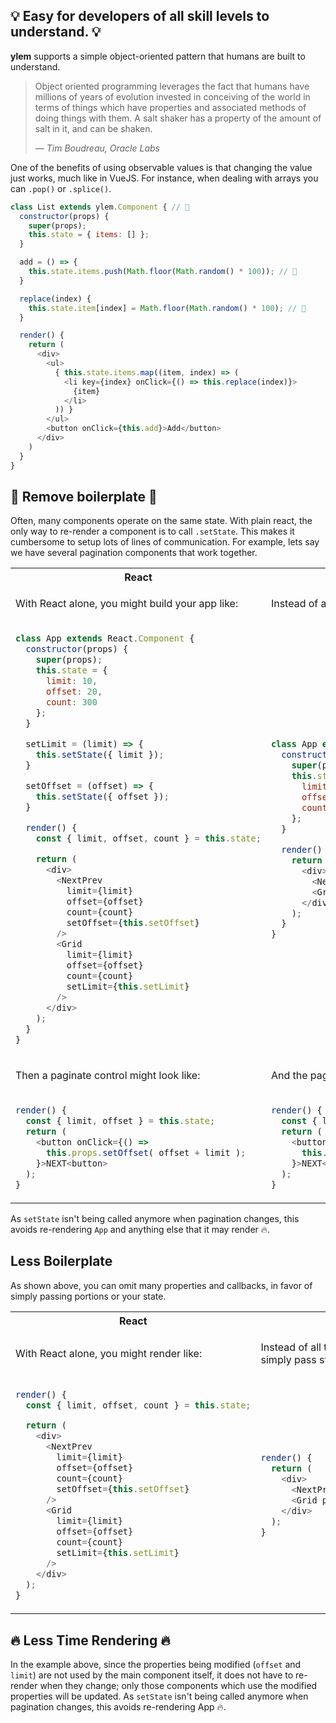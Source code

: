 ## 💡 Easy for developers of all skill levels to understand. 💡

**ylem** supports a simple object-oriented pattern that humans are built to understand.

> Object oriented programming leverages the fact that humans have millions of years of evolution invested in conceiving of the world in terms of things which have properties and associated methods of doing things with them. A salt shaker has a property of the amount of salt in it, and can be shaken.
>
> &mdash; <cite>Tim Boudreau, Oracle Labs</cite>

One of the benefits of using observable values is that changing the value just works, much like in VueJS. For instance, when dealing with arrays you can `.pop()` or `.splice()`.

```js
class List extends ylem.Component { // 👀
  constructor(props) {
    super(props);
    this.state = { items: [] };
  }

  add = () => {
    this.state.items.push(Math.floor(Math.random() * 100)); // 👀
  }

  replace(index) {
    this.state.item[index] = Math.floor(Math.random() * 100); // 👀
  }

  render() {
    return (
      <div>
        <ul>
          { this.state.items.map((item, index) => (
            <li key={index} onClick={() => this.replace(index)}>
              {item}
            </li>
          )) }
        </ul>
        <button onClick={this.add}>Add</button>
      </div>
    )
  }
}
```

## 💆 Remove boilerplate 💆

Often, many components operate on the same state. With plain react, the only way to re-render a component is to call `.setState`. This makes it cumbersome to setup lots of lines of communication. For example, lets say we have several pagination components that work together.

<table>
<tr><th>React</th><th>ylem</th></tr>
<tr>
<td>

With React alone, you might build your app like:

</td>
<td>

Instead of all the boilerplate, you can simply pass state:

</td>
</tr>
<tr>
<td>

```js
class App extends React.Component {
  constructor(props) {
    super(props);
    this.state = {
      limit: 10,
      offset: 20,
      count: 300
    };
  }

  setLimit = (limit) => {
    this.setState({ limit });
  }

  setOffset = (offset) => {
    this.setState({ offset });
  }

  render() {
    const { limit, offset, count } = this.state;

    return (
      <div>
        <NextPrev
          limit={limit}
          offset={offset}
          count={count}
          setOffset={this.setOffset}
        />
        <Grid
          limit={limit}
          offset={offset}
          count={count}
          setLimit={this.setLimit}
        />
      </div>
    );
  }
}
```

</td>
<td>

```js
class App extends ylem.Component {
  constructor(props) {
    super(props);
    this.state = {
      limit: 10,
      offset: 20,
      count: 300
    };
  }

  render() {
    return (
      <div>
        <NextPrev paginate={this.state} />
        <Grid paginate={this.state} />
      </div>
    );
  }
}
```

</td>
</tr>
<tr>
<td>

Then a paginate control might look like:

</td>
<td>

And the paginate control would look like:

</td>
</tr>
<tr>
<td>

```js
render() {
  const { limit, offset } = this.state;
  return (
    <button onClick={() =>
      this.props.setOffset( offset + limit );
    }>NEXT<button>
  );
}
```

</td>
<td>

```js
render() {
  const { limit, offset } = this.props.paginate;
  return (
    <button onClick={() =>
      this.props.paginate.offset = ( offset + limit )
    }>NEXT<button>
  );
}
```

</td>
</tr>
</table>

As `setState` isn't being called anymore when pagination changes, this avoids re-rendering `App` and anything else that it may render 🔥.

## Less Boilerplate

As shown above, you can omit many properties and callbacks, in favor of simply passing portions or your state.

<table>
<tr><th>React</th><th>ylem</th></tr>
<tr>
<td>

With React alone, you might render like:

</td>
<td>

Instead of all the boilerplate, you can simply pass state:

</td>
</tr>
<tr>
<td>

```js
render() {
  const { limit, offset, count } = this.state;

  return (
    <div>
      <NextPrev
        limit={limit}
        offset={offset}
        count={count}
        setOffset={this.setOffset}
      />
      <Grid
        limit={limit}
        offset={offset}
        count={count}
        setLimit={this.setLimit}
      />
    </div>
  );
}
```

</td>
<td>

```js
render() {
  return (
    <div>
      <NextPrev paginate={this.state} />
      <Grid paginate={this.state} />
    </div>
  );
}
```

</td>
</tr>
</table>

## 🔥 Less Time Rendering 🔥

In the example above, since the properties being modified (`offset` and `limit`) are not used by the main component itself, it does not have to re-render when they change; only those components which use the modified properties will be updated. As `setState` isn't being called anymore when pagination changes, this avoids re-rendering App 🔥.
